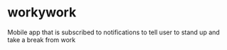 # workywork
Mobile app that is subscribed to notifications to tell user to stand up and take a break from work
